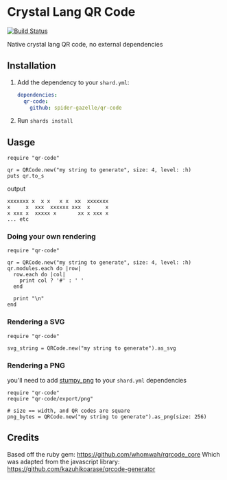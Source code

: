 # Crystal Lang QR Code

[![Build Status](https://travis-ci.com/spider-gazelle/qr-code.svg?branch=master)](https://travis-ci.com/github/spider-gazelle/qr-code)

Native crystal lang QR code, no external dependencies

## Installation

1. Add the dependency to your `shard.yml`:

   ```yaml
   dependencies:
     qr-code:
       github: spider-gazelle/qr-code
   ```

2. Run `shards install`


## Uasge

```crystal
require "qr-code"

qr = QRCode.new("my string to generate", size: 4, level: :h)
puts qr.to_s

```

output

```
xxxxxxx x  x x   x x  xx  xxxxxxx
x     x  xxx  xxxxxx xxx  x     x
x xxx x  xxxxx x       xx x xxx x
... etc
```


### Doing your own rendering

```crystal
require "qr-code"

qr = QRCode.new("my string to generate", size: 4, level: :h)
qr.modules.each do |row|
  row.each do |col|
    print col ? '#' : ' '
  end

  print "\n"
end
```


### Rendering a SVG

```crystal
require "qr-code"

svg_string = QRCode.new("my string to generate").as_svg
```


### Rendering a PNG

you'll need to add [stumpy_png](https://github.com/stumpycr/stumpy_png) to your `shard.yml` dependencies

```crystal
require "qr-code"
require "qr-code/export/png"

# size == width, and QR codes are square
png_bytes = QRCode.new("my string to generate").as_png(size: 256)
```


## Credits

Based off the ruby gem: https://github.com/whomwah/rqrcode_core
Which was adapted from the javascript library: https://github.com/kazuhikoarase/qrcode-generator
